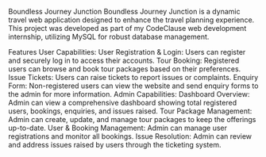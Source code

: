 Boundless Journey Junction
Boundless Journey Junction is a dynamic travel web application designed to enhance the travel planning experience. This project was developed as part of my CodeClause web development internship, utilizing MySQL for robust database management.

Features
User Capabilities:
User Registration & Login: Users can register and securely log in to access their accounts.
Tour Booking: Registered users can browse and book tour packages based on their preferences.
Issue Tickets: Users can raise tickets to report issues or complaints.
Enquiry Form: Non-registered users can view the website and send enquiry forms to the admin for more information.
Admin Capabilities:
Dashboard Overview: Admin can view a comprehensive dashboard showing total registered users, bookings, enquiries, and issues raised.
Tour Package Management: Admin can create, update, and manage tour packages to keep the offerings up-to-date.
User & Booking Management: Admin can manage user registrations and monitor all bookings.
Issue Resolution: Admin can review and address issues raised by users through the ticketing system.
